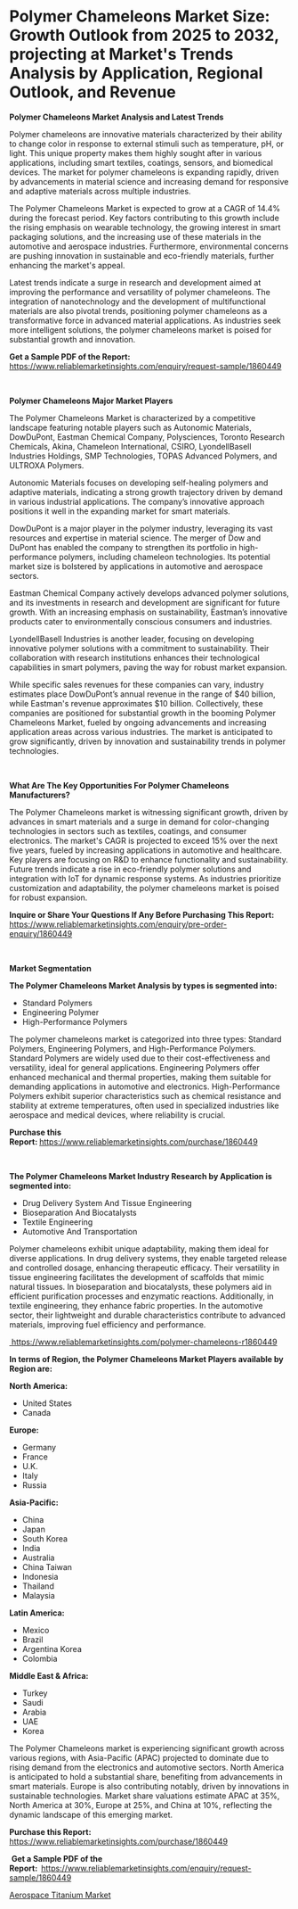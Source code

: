 <p><h1>Polymer Chameleons Market Size: Growth Outlook from 2025 to 2032, projecting at Market's Trends Analysis by Application, Regional Outlook, and Revenue</h1></p><p><strong>Polymer Chameleons Market Analysis and Latest Trends</strong></p>
<p><p>Polymer chameleons are innovative materials characterized by their ability to change color in response to external stimuli such as temperature, pH, or light. This unique property makes them highly sought after in various applications, including smart textiles, coatings, sensors, and biomedical devices. The market for polymer chameleons is expanding rapidly, driven by advancements in material science and increasing demand for responsive and adaptive materials across multiple industries.</p><p>The Polymer Chameleons Market is expected to grow at a CAGR of 14.4% during the forecast period. Key factors contributing to this growth include the rising emphasis on wearable technology, the growing interest in smart packaging solutions, and the increasing use of these materials in the automotive and aerospace industries. Furthermore, environmental concerns are pushing innovation in sustainable and eco-friendly materials, further enhancing the market's appeal.</p><p>Latest trends indicate a surge in research and development aimed at improving the performance and versatility of polymer chameleons. The integration of nanotechnology and the development of multifunctional materials are also pivotal trends, positioning polymer chameleons as a transformative force in advanced material applications. As industries seek more intelligent solutions, the polymer chameleons market is poised for substantial growth and innovation.</p></p>
<p><strong>Get a Sample PDF of the Report:&nbsp;</strong> <a href="https://www.reliablemarketinsights.com/enquiry/request-sample/1860449?utm_campaign=3295&utm_medium=2&utm_source=Github&utm_content=ia&utm_term=31032025&utm_id=polymer-chameleons">https://www.reliablemarketinsights.com/enquiry/request-sample/1860449</a></p>
<p>&nbsp;</p>
<p><strong>Polymer Chameleons Major Market Players</strong></p>
<p><p>The Polymer Chameleons Market is characterized by a competitive landscape featuring notable players such as Autonomic Materials, DowDuPont, Eastman Chemical Company, Polysciences, Toronto Research Chemicals, Akina, Chameleon International, CSIRO, LyondellBasell Industries Holdings, SMP Technologies, TOPAS Advanced Polymers, and ULTROXA Polymers.</p><p>Autonomic Materials focuses on developing self-healing polymers and adaptive materials, indicating a strong growth trajectory driven by demand in various industrial applications. The company’s innovative approach positions it well in the expanding market for smart materials.</p><p>DowDuPont is a major player in the polymer industry, leveraging its vast resources and expertise in material science. The merger of Dow and DuPont has enabled the company to strengthen its portfolio in high-performance polymers, including chameleon technologies. Its potential market size is bolstered by applications in automotive and aerospace sectors.</p><p>Eastman Chemical Company actively develops advanced polymer solutions, and its investments in research and development are significant for future growth. With an increasing emphasis on sustainability, Eastman’s innovative products cater to environmentally conscious consumers and industries.</p><p>LyondellBasell Industries is another leader, focusing on developing innovative polymer solutions with a commitment to sustainability. Their collaboration with research institutions enhances their technological capabilities in smart polymers, paving the way for robust market expansion.</p><p>While specific sales revenues for these companies can vary, industry estimates place DowDuPont’s annual revenue in the range of $40 billion, while Eastman's revenue approximates $10 billion. Collectively, these companies are positioned for substantial growth in the booming Polymer Chameleons Market, fueled by ongoing advancements and increasing application areas across various industries. The market is anticipated to grow significantly, driven by innovation and sustainability trends in polymer technologies.</p></p>
<p>&nbsp;</p>
<p><strong>What Are The Key Opportunities For Polymer Chameleons Manufacturers?</strong></p>
<p><p>The Polymer Chameleons market is witnessing significant growth, driven by advances in smart materials and a surge in demand for color-changing technologies in sectors such as textiles, coatings, and consumer electronics. The market's CAGR is projected to exceed 15% over the next five years, fueled by increasing applications in automotive and healthcare. Key players are focusing on R&D to enhance functionality and sustainability. Future trends indicate a rise in eco-friendly polymer solutions and integration with IoT for dynamic response systems. As industries prioritize customization and adaptability, the polymer chameleons market is poised for robust expansion.</p></p>
<p><strong>Inquire or Share Your Questions If Any Before Purchasing This Report:</strong> <a href="https://www.reliablemarketinsights.com/enquiry/pre-order-enquiry/1860449?utm_campaign=3295&utm_medium=2&utm_source=Github&utm_content=ia&utm_term=31032025&utm_id=polymer-chameleons">https://www.reliablemarketinsights.com/enquiry/pre-order-enquiry/1860449</a></p>
<p>&nbsp;</p>
<p><strong>Market Segmentation</strong></p>
<p><strong>The Polymer Chameleons Market Analysis by types is segmented into:</strong></p>
<p><ul><li>Standard Polymers</li><li>Engineering Polymer</li><li>High-Performance Polymers</li></ul></p>
<p><p>The polymer chameleons market is categorized into three types: Standard Polymers, Engineering Polymers, and High-Performance Polymers. Standard Polymers are widely used due to their cost-effectiveness and versatility, ideal for general applications. Engineering Polymers offer enhanced mechanical and thermal properties, making them suitable for demanding applications in automotive and electronics. High-Performance Polymers exhibit superior characteristics such as chemical resistance and stability at extreme temperatures, often used in specialized industries like aerospace and medical devices, where reliability is crucial.</p></p>
<p><strong>Purchase this Report:&nbsp;</strong><a href="https://www.reliablemarketinsights.com/purchase/1860449?utm_campaign=3295&utm_medium=2&utm_source=Github&utm_content=ia&utm_term=31032025&utm_id=polymer-chameleons">https://www.reliablemarketinsights.com/purchase/1860449</a></p>
<p>&nbsp;</p>
<p><strong>The Polymer Chameleons Market Industry Research by Application is segmented into:</strong></p>
<p><ul><li>Drug Delivery System And Tissue Engineering</li><li>Bioseparation And Biocatalysts</li><li>Textile Engineering</li><li>Automotive And Transportation</li></ul></p>
<p><p>Polymer chameleons exhibit unique adaptability, making them ideal for diverse applications. In drug delivery systems, they enable targeted release and controlled dosage, enhancing therapeutic efficacy. Their versatility in tissue engineering facilitates the development of scaffolds that mimic natural tissues. In bioseparation and biocatalysts, these polymers aid in efficient purification processes and enzymatic reactions. Additionally, in textile engineering, they enhance fabric properties. In the automotive sector, their lightweight and durable characteristics contribute to advanced materials, improving fuel efficiency and performance.</p></p>
<p><a href="https://www.reliablemarketinsights.com/polymer-chameleons-r1860449?utm_campaign=3295&utm_medium=2&utm_source=Github&utm_content=ia&utm_term=31032025&utm_id=polymer-chameleons">&nbsp;https://www.reliablemarketinsights.com/polymer-chameleons-r1860449</a></p>
<p><strong>In terms of Region, the Polymer Chameleons Market Players available by Region are:</strong></p>
<p>
    <p> <strong> North America: </strong>
        <ul>
            <li>United States</li>
            <li>Canada</li>
        </ul>
        </p> 
    <p> <strong> Europe: </strong>
        <ul>
            <li>Germany</li>
            <li>France</li>
            <li>U.K.</li>
            <li>Italy</li>
            <li>Russia</li>
        </ul>
        </p> 
    <p> <strong> Asia-Pacific: </strong>
        <ul>
            <li>China</li>
            <li>Japan</li>
            <li>South Korea</li>
            <li>India</li>
            <li>Australia</li>
            <li>China Taiwan</li>
            <li>Indonesia</li>
            <li>Thailand</li>
            <li>Malaysia</li>
        </ul>
        </p> 
    <p> <strong> Latin America: </strong>
        <ul>
            <li>Mexico</li>
            <li>Brazil</li>
            <li>Argentina Korea</li>
            <li>Colombia</li>
        </ul>
        </p> 
    <p> <strong> Middle East & Africa: </strong>
        <ul>
            <li>Turkey</li>
            <li>Saudi</li>
            <li>Arabia</li>
            <li>UAE</li>
            <li>Korea</li>
        </ul>
    </p>
    </p>
<p><p>The Polymer Chameleons market is experiencing significant growth across various regions, with Asia-Pacific (APAC) projected to dominate due to rising demand from the electronics and automotive sectors. North America is anticipated to hold a substantial share, benefiting from advancements in smart materials. Europe is also contributing notably, driven by innovations in sustainable technologies. Market share valuations estimate APAC at 35%, North America at 30%, Europe at 25%, and China at 10%, reflecting the dynamic landscape of this emerging market.</p></p>
<p><strong>Purchase this Report: </strong><a href="https://www.reliablemarketinsights.com/purchase/1860449?utm_campaign=3295&utm_medium=2&utm_source=Github&utm_content=ia&utm_term=31032025&utm_id=polymer-chameleons">https://www.reliablemarketinsights.com/purchase/1860449</a></p>
<p>&nbsp;<strong>Get a Sample PDF of the Report:&nbsp;&nbsp;</strong><a href="https://www.reliablemarketinsights.com/enquiry/request-sample/1860449?utm_campaign=3295&utm_medium=2&utm_source=Github&utm_content=ia&utm_term=31032025&utm_id=polymer-chameleons">https://www.reliablemarketinsights.com/enquiry/request-sample/1860449</a></p>
<p><strong></strong></p>
<p><p><a href="https://github.com/bedelibekwe58/Market-Research-Report-List-1/blob/main/aerospace-titanium-market.md?utm_campaign=3295&utm_medium=2&utm_source=Github&utm_content=ia&utm_term=31032025&utm_id=polymer-chameleons">Aerospace Titanium Market</a></p></p>